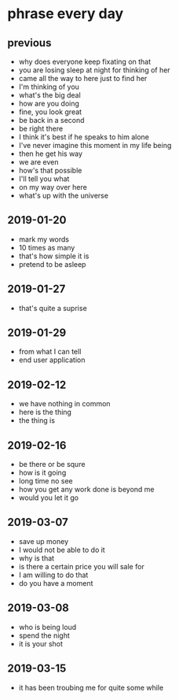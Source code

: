 # phrase every day

## previous

- why does everyone keep fixating on that
- you are losing sleep at night for thinking of her
- came all the way to here just to find her
- I'm thinking of you
- what's the big deal
- how are you doing
- fine, you look great
- be back in a second
- be right there
- I think it's best if he speaks to him alone
- I've never imagine this moment in my life being
- then he get his way
- we are even
- how's that possible
- I'll tell you what
- on my way over here
- what's up with the universe

## 2019-01-20

- mark my words
- 10 times as many
- that's how simple it is
- pretend to be asleep

## 2019-01-27

- that's quite a suprise

## 2019-01-29

- from what I can tell
- end user application

## 2019-02-12

- we have nothing in common
- here is the thing
- the thing is

## 2019-02-16

- be there or be squre
- how is it going
- long time no see
- how you get any work done is beyond me
- would you let it go

## 2019-03-07

- save up money
- I would not be able to do it
- why is that
- is there a certain price you will sale for
- I am willing to do that
- do you have a moment

## 2019-03-08

- who is being loud
- spend the night
- it is your shot

## 2019-03-15

- it has been troubing me for quite some while